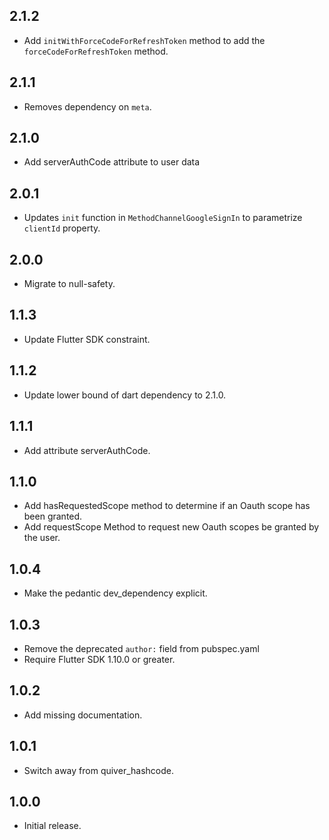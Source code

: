## 2.1.2

* Add `initWithForceCodeForRefreshToken` method to add the `forceCodeForRefreshToken` method.

## 2.1.1

* Removes dependency on `meta`.

## 2.1.0

* Add serverAuthCode attribute to user data

## 2.0.1

* Updates `init` function in `MethodChannelGoogleSignIn` to parametrize `clientId` property.

## 2.0.0

* Migrate to null-safety.

## 1.1.3

* Update Flutter SDK constraint.

## 1.1.2

* Update lower bound of dart dependency to 2.1.0.

## 1.1.1

* Add attribute serverAuthCode.

## 1.1.0

* Add hasRequestedScope method to determine if an Oauth scope has been granted.
* Add requestScope Method to request new Oauth scopes be granted by the user.

## 1.0.4

* Make the pedantic dev_dependency explicit.

## 1.0.3

* Remove the deprecated `author:` field from pubspec.yaml
* Require Flutter SDK 1.10.0 or greater.

## 1.0.2

* Add missing documentation.

## 1.0.1

* Switch away from quiver_hashcode.

## 1.0.0

* Initial release.
